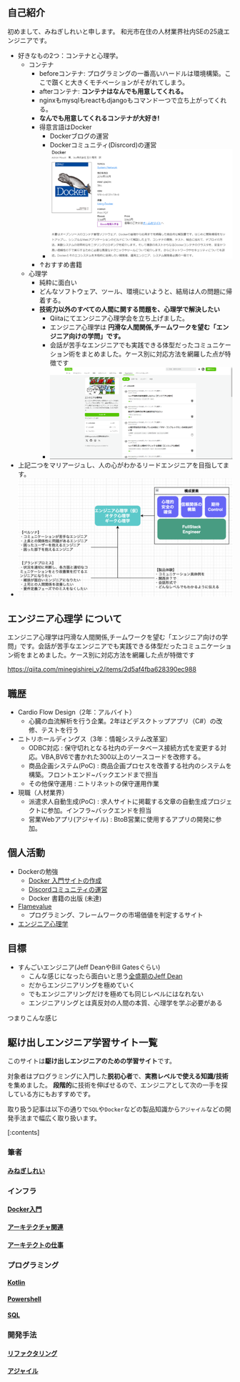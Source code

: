 


## 自己紹介

初めまして、みねぎしれいと申します。
和光市在住の人材業界社内SEの25歳エンジニアです。

- 好きなもの2つ：コンテナと心理学。
  - コンテナ
    - beforeコンテナ: プログラミングの一番高いハードルは環境構築。ここで躓くと大きくモチベーションがそがれてしまう。
    - afterコンテナ: **コンテナはなんでも用意してくれる。** 
    - nginxもmysqlもreactもdjangoもコマンド一つで立ち上がってくれる。
    - **なんでも用意してくれるコンテナが大好き!**
    - 得意言語はDocker
      - Dockerブログの運営
      - Dockerコミュニティ(Disrcord)の運営
      - <img src="https://github.com/minegishirei/minegishirei/blob/main/img/enter_docker.png?raw=true">
    - ↑おすすめ書籍
  - 心理学
    - 純粋に面白い
    - どんなソフトウェア、ツール、環境にいようと、結局は人の問題に帰着する。
    - **技術力以外のすべての人間に関する問題を、心理学で解決したい**
      - Qiitaにてエンジニア心理学会を立ち上げました。
      - エンジニア心理学は **円滑な人間関係,チームワークを望む「エンジニア向けの学問」です。** 
      - 会話が苦手なエンジニアでも実践できる体型だったコミュニケーション術をまとめました。ケース別に対応方法を網羅した点が特徴です
      - <img src="https://github.com/minegishirei/minegishirei/blob/main/img/engineer_psychology.png?raw=true">
- 上記二つをマリアージュし、人の心がわかるリードエンジニアを目指してます。
- <img src="https://github.com/minegishirei/psy/blob/main/img/arch.png?raw=true">


## エンジニア心理学 について

エンジニア心理学は円滑な人間関係,チームワークを望む「エンジニア向けの学問」です。会話が苦手なエンジニアでも実践できる体型だったコミュニケーション術をまとめました。ケース別に対応方法を網羅した点が特徴です

https://qiita.com/minegishirei_v2/items/2d5af4fba628390ec988


## 職歴

- Cardio Flow Design（2年：アルバイト）
  - 心臓の血流解析を行う企業。2年ほどデスクトップアプリ（C#）の改修、テストを行う
- ニトリホールディングス（3年：情報システム改革室）
  - ODBC対応 : 保守切れとなる社内のデータベース接続方式を変更する対応。VBA,BV6で書かれた300以上のソースコードを改修する。
  - 商品企画システム(PoC) : 商品企画プロセスを改善する社内のシステムを構築。フロントエンド~バックエンドまで担当
  - その他保守運用 : ニトリネットの保守運用作業
- 現職（人材業界）
  - 派遣求人自動生成(PoC) : 求人サイトに掲載する文章の自動生成プロジェクトに参加。インフラ~バックエンドを担当
  - 営業Webアプリ(アジャイル) : BtoB営業に使用するアプリの開発に参加。




## 個人活動

- Dockerの勉強
  - [Docker 入門サイトの作成](https://minegishirei.hatenablog.com/entry/2023/09/02/213936)
  - [Discordコミュニティの運営](https://discord.gg/jQ9J3kPmAg)
  - Docker 書籍の出版 (未達)
- [Flamevalue](https://minegishirei.github.io/flamevalue_site/code/vue-notus/dist/tables.html)
  - プログラミング、フレームワークの市場価値を判定するサイト
- [エンジニア心理学]()


## 目標

- すんごいエンジニア(Jeff DeanやBill Gatesぐらい)
  - こんな感じになったら面白いと思う[全盛期のJeff Dean](https://qiita.com/umegaya/items/ef69461d6f4967d5c623)
  - だからエンジニアリングを極めていく
  - でもエンジニアリングだけを極めても同じレベルにはなれない
  - エンジニアリングとは真反対の人間の本質、心理学を学ぶ必要がある

つまりこんな感じ






## 駆け出しエンジニア学習サイト一覧

このサイトは**駆け出しエンジニアのための学習サイト**です。

対象者はプログラミングに入門した**脱初心者**で、**実務レベルで使える知識/技術**を集めました。
**段階的**に技術を伸ばせるので、エンジニアとして次の一手を探している方にもおすすめです。

取り扱う記事は以下の通りで`SQL`や`Docker`などの製品知識から`アジャイル`などの開発手法まで幅広く取り扱います。

[:contents]

### 筆者

#### [みねぎしれい](https://minegishirei.hatenablog.com/entry/2023/01/27/114655)



### インフラ

#### [Docker入門](https://minegishirei.hatenablog.com/entry/2023/09/02/213936)

#### [アーキテクチャ関連](https://minegishirei.hatenablog.com/entry/2023/01/27/183831)

#### [アーキテクトの仕事](https://minegishirei.hatenablog.com/entry/2023/02/07/114407)


### プログラミング

#### [Kotlin](https://minegishirei.hatenablog.com/entry/2023/02/09/101751)

#### [Powershell](ttps://minegishirei.hatenablog.com/entry/2023/02/15/162959)

#### [SQL](https://minegishirei.hatenablog.com/archive/category/SQL)


### 開発手法

#### [リファクタリング](https://minegishirei.hatenablog.com/entry/2023/02/02/165446:embed:cite)


#### [アジャイル](https://minegishirei.hatenablog.com/entry/2023/01/27/164337)




